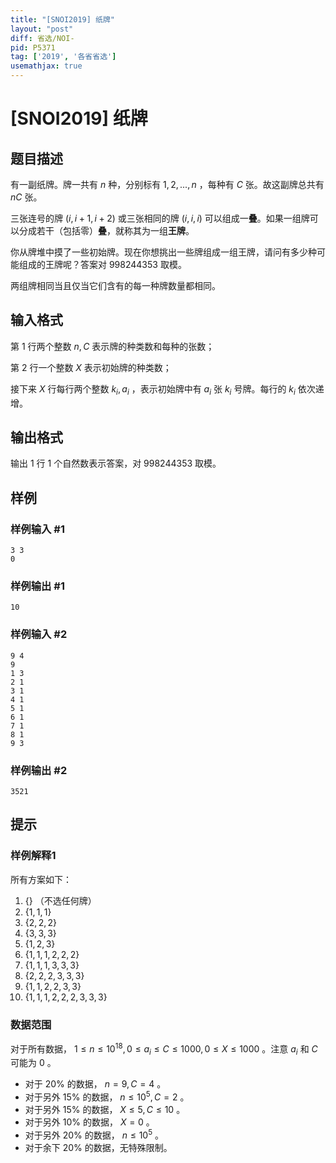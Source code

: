 ```yaml
---
title: "[SNOI2019] 纸牌"
layout: "post"
diff: 省选/NOI-
pid: P5371
tag: ['2019', '各省省选']
usemathjax: true
---
```


# [SNOI2019] 纸牌
## 题目描述

有一副纸牌。牌一共有 $n$ 种，分别标有 $1,2,...,n$ ，每种有 $C$ 张。故这副牌总共有 $nC$ 张。

三张连号的牌 $(i,i+1,i+2)$ 或三张相同的牌 $(i,i,i)$ 可以组成一**叠**。如果一组牌可以分成若干（包括零）**叠**，就称其为一组**王牌**。

你从牌堆中摸了一些初始牌。现在你想挑出一些牌组成一组王牌，请问有多少种可能组成的王牌呢？答案对 $998244353$ 取模。

两组牌相同当且仅当它们含有的每一种牌数量都相同。
## 输入格式

第 $1$ 行两个整数 $n,C$ 表示牌的种类数和每种的张数；

第 $2$ 行一个整数 $X$ 表示初始牌的种类数；

接下来 $X$ 行每行两个整数 $k_i,a_i$ ，表示初始牌中有 $a_i$ 张 $k_i$ 号牌。每行的 $k_i$ 依次递增。
## 输出格式

输出 $1$ 行 $1$ 个自然数表示答案，对 $998244353$ 取模。
## 样例

### 样例输入 #1
```
3 3
0
```
### 样例输出 #1
```
10
```
### 样例输入 #2
```
9 4
9
1 3
2 1
3 1
4 1
5 1
6 1
7 1
8 1
9 3
```
### 样例输出 #2
```
3521
```
## 提示

### 样例解释1

所有方案如下：

1. $\{\}$ （不选任何牌）
2. $\{1,1,1\}$
3. $\{2,2,2\}$
4. $\{3,3,3\}$
5. $\{1,2,3\}$
6. $\{1,1,1,2,2,2\}$
7. $\{1,1,1,3,3,3\}$
8. $\{2,2,2,3,3,3\}$
9. $\{1,1,2,2,3,3\}$
10. $\{1,1,1,2,2,2,3,3,3\}$

### 数据范围

对于所有数据， $1\leq n\leq 10^{18},0\leq a_i\leq C\leq 1000,0\leq X\leq 1000$ 。注意 $a_i$ 和 $C$ 可能为 $0$ 。

- 对于 $20\%$ 的数据， $n=9,C=4$ 。
- 对于另外 $15\%$ 的数据， $n\leq 10^5,C=2$ 。
- 对于另外 $15\%$ 的数据， $X\leq 5,C\leq 10$ 。
- 对于另外 $10\%$ 的数据， $X=0$ 。
- 对于另外 $20\%$ 的数据， $n\leq 10^5$ 。
- 对于余下 $20\%$ 的数据，无特殊限制。
